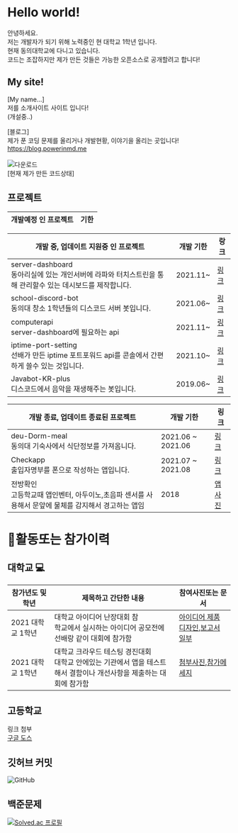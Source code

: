 # Hello world! 

안녕하세요.<br>
저는 개발자가 되기 위해 노력중인 현 대학교 1학년 입니다. <br>
현재 동의대학교에 다니고 있습니다. <br>
코드는 조잡하지만 제가 만든 것들은 가능한 오픈소스로 공개할려고 합니다!

## My site!
[My name...]<br>
저를 소개사이트 사이트 입니다!<br>
(개설중..)

[블로그]<br>
제가 푼 코딩 문제를 올리거나 개발현황, 이야기을 올리는 곳입니다!<br>
https://blog.powerinmd.me
<br>
<br>
![다운로드](https://user-images.githubusercontent.com/87979171/135078612-c7456c66-b5e3-4cf3-9df2-e2631b356c3c.png)<br>
[현재 제가 만든 코드상태]

## 프로젝트
|개발예정 인 프로젝트|기한|
|------|---|


|개발 중, 업데이트 지원중 인 프로젝트|개발 기한|랑크|
|------|---|---|
|server-dashboard <br> 동아리실에 있는 개인서버에 라파와 터치스트린을 통해 관리할수 있는 데시보드를 제작합니다. |2021.11~|[링크](https://github.com/INMD1/server-dashboard)|
|school-discord-bot <br> 동의대 창소 1학년들의 디스코드 서버 봇입니다.|2021.06~ |[링크](https://github.com/INMD1/school-discord-bot)|
|computerapi <br> server-dashboard에 필요하는 api |2021.11~ |[링크](https://github.com/INMD1/computerapi)|
|iptime-port-setting <br> 선배가 만든 iptime 포트포워드 api를 콘솔에서 간편하게 쓸수 있는 것입니다. |2021.10~|[링크](https://github.com/INMD1/iptime-port-setting)|
|Javabot-KR-plus <br> 디스코드에서 음악을 재생해주는 봇입니다.|2019.06~ |[링크](https://github.com/INMD1/Javabot-KR-plus)|

|개발 종료, 업데이트 종료된 프로젝트|개발 기한|링크|
|------|---|---|
|deu-Dorm-meal <br> 동의대 기숙사에서 식단정보를 가져옴니다.|2021.06 ~ 2021.06|[링크](https://github.com/INMD1/deu-Dorm-mel)|
|Checkapp <br> 출입자명부를 폰으로 작성하는 앱입니다.|2021.07 ~ 2021.08|[링크](https://github.com/INMD1/Checkapp)|
|전방확인 <br> 고등학교때 앱인벤터, 아두이노,초음파 센서를 사용해서 문앞에 물체를 감지해서 경고하는 앱임|2018|[앱사진](https://user-images.githubusercontent.com/87979171/144278604-a47ffa82-d8ab-471c-93de-a925f19d10d9.png)|
# 🛒활동또는 참가이력
## 대학교 💻
|참가년도 및 학년|제목하고 간단한 내용|참여사진또는 문서
|--------------|-----------------------------|--------|
|2021 대학교 1학년|대학교 아이디어 난장대회 참<br>학교에서 실시하는 아이디어 공모전에 선배랑 같이 대회에 참가함|[아이디어 제품 디자인](https://user-images.githubusercontent.com/87979171/144269689-16433768-4a48-4afd-bafd-2d4bfe5f9c35.png),[보고서 일부](https://user-images.githubusercontent.com/87979171/144271306-6ead9c8c-47b1-4f9b-a26b-b875ee392e75.png)|
|2021 대학교 1학년|대학교  크라우드 테스팅 경진대회<br>대학교 안에있는 기관에서 앱을 테스트 해서 결함이나 개선사항을 제출하는 대회에 참가함|[첨부사진](https://user-images.githubusercontent.com/87979171/144268849-0966f4ae-b07c-4c92-841e-01ee4df8a542.png),[참가메세지](https://user-images.githubusercontent.com/87979171/144269224-c4455ecd-c7e6-4a4f-ba3a-fb88b72a6112.png)|

## 고등학교
링크 첨부 <br>
[구글 도스](https://docs.google.com/document/d/15YF7r8K7cV44-vdMoZiRCsorSV9ZizBa37i_kt9TIks/edit?usp=sharing)
## 깃허브 커밋
![GitHub](https://github-readme-stats.vercel.app/api?username=INMD1&show_icons=true)

## 백준문제
[![Solved.ac
프로필](http://mazassumnida.wtf/api/generate_badge?boj=lyw5415)](https://solved.ac/lyw5415)
